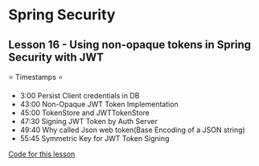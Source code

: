 # Spring Security

## Lesson 16 - Using non-opaque tokens in Spring Security with JWT

⭐ Timestamps ⭐
- 3:00 Persist Client credentials in DB
- 43:00 Non-Opaque JWT Token Implementation
- 45:00 TokenStore and JWTTokenStore
- 47:30 Signing JWT Token by Auth Server
- 49:40 Why called Json web token(Base Encoding of a JSON string)
- 55:45 Symmetric Key for JWT Token Signing

[Code for this lesson](https://github.com/lspil/youtubechannel/tree/master/ss-c16)

